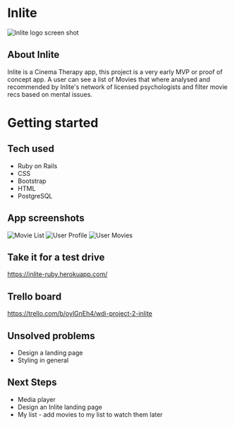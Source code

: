 # Inlite

![Inlite logo screen shot](https://i.imgur.com/Th76vrc.png)

## About Inlite
Inlite is a Cinema Therapy app, this project is a very early MVP or proof of concept app. A user can see a list of Movies that where analysed and recommended by Inlite's network of licensed psychologists and filter movie recs based on mental issues.

# Getting started

## Tech used
* Ruby on Rails
* CSS
* Bootstrap
* HTML
* PostgreSQL

## App screenshots
![Movie List](https://i.imgur.com/BdobNRM.png)
![User Profile](https://i.imgur.com/CF3N1S8.png)
![User Movies](https://i.imgur.com/QqiDJ7f.png)

## Take it for a test drive
https://inlite-ruby.herokuapp.com/

## Trello board
https://trello.com/b/oylGnEh4/wdi-project-2-inlite

## Unsolved problems
* Design a landing page
* Styling in general

## Next Steps
* Media player
* Design an Inlite landing page
* My list - add movies to my list to watch them later
